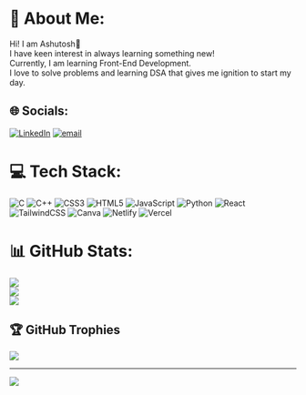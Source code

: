 # 💫 About Me:
Hi! I am Ashutosh👋<br>I have keen interest in always learning something new!<br>Currently, I am learning Front-End Development.<br>I love to solve problems and learning DSA that gives me ignition to start my day.


## 🌐 Socials:
[![LinkedIn](https://img.shields.io/badge/LinkedIn-%230077B5.svg?logo=linkedin&logoColor=white)](https://linkedin.com/in/ashutosh-kumar-pro) [![email](https://img.shields.io/badge/Email-D14836?logo=gmail&logoColor=white)](mailto:emailashutoshkr@gmail.com) 

# 💻 Tech Stack:
![C](https://img.shields.io/badge/c-%2300599C.svg?style=for-the-badge&logo=c&logoColor=white) ![C++](https://img.shields.io/badge/c++-%2300599C.svg?style=for-the-badge&logo=c%2B%2B&logoColor=white) ![CSS3](https://img.shields.io/badge/css3-%231572B6.svg?style=for-the-badge&logo=css3&logoColor=white) ![HTML5](https://img.shields.io/badge/html5-%23E34F26.svg?style=for-the-badge&logo=html5&logoColor=white) ![JavaScript](https://img.shields.io/badge/javascript-%23323330.svg?style=for-the-badge&logo=javascript&logoColor=%23F7DF1E) ![Python](https://img.shields.io/badge/python-3670A0?style=for-the-badge&logo=python&logoColor=ffdd54) ![React](https://img.shields.io/badge/react-%2320232a.svg?style=for-the-badge&logo=react&logoColor=%2361DAFB) ![TailwindCSS](https://img.shields.io/badge/tailwindcss-%2338B2AC.svg?style=for-the-badge&logo=tailwind-css&logoColor=white) ![Canva](https://img.shields.io/badge/Canva-%2300C4CC.svg?style=for-the-badge&logo=Canva&logoColor=white) ![Netlify](https://img.shields.io/badge/netlify-%23000000.svg?style=for-the-badge&logo=netlify&logoColor=#00C7B7) ![Vercel](https://img.shields.io/badge/vercel-%23000000.svg?style=for-the-badge&logo=vercel&logoColor=white)
# 📊 GitHub Stats:
![](https://github-readme-stats.vercel.app/api?username=codeashutoshkr&theme=aura&hide_border=true&include_all_commits=true&count_private=true)<br/>
![](https://nirzak-streak-stats.vercel.app/?user=codeashutoshkr&theme=aura&hide_border=true)<br/>
![](https://github-readme-stats.vercel.app/api/top-langs/?username=codeashutoshkr&theme=aura&hide_border=true&include_all_commits=true&count_private=true&layout=compact)

## 🏆 GitHub Trophies
![](https://github-profile-trophy.vercel.app/?username=codeashutoshkr&theme=radical&no-frame=true&no-bg=false&margin-w=4)

---
[![](https://visitcount.itsvg.in/api?id=codeashutoshkr&icon=0&color=0)](https://visitcount.itsvg.in)

<!-- Proudly created with GPRM ( https://gprm.itsvg.in ) -->
